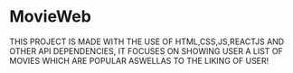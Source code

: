 # MovieWeb
THIS PROJECT IS MADE WITH THE USE OF HTML,CSS,JS,REACTJS AND OTHER API DEPENDENCIES, IT FOCUSES ON SHOWING USER A LIST OF MOVIES WHICH ARE POPULAR ASWELLAS TO THE LIKING OF USER!
